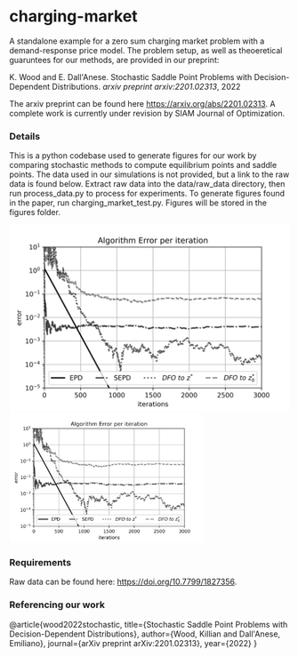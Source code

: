 # charging-market
A standalone example for a zero sum charging market problem with a demand-response price model. The problem setup, as well as theoeretical guaruntees for our methods, are provided in our preprint: 

K. Wood and E. Dall'Anese. Stochastic Saddle Point Problems with Decision-Dependent Distributions. *arxiv preprint arxiv:2201.02313*, 2022

The arxiv preprint can be found here https://arxiv.org/abs/2201.02313. A complete work is currently under revision by SIAM Journal of Optimization. 

### Details
This is a python codebase used to generate figures for our work by comparing stochastic methods to compute equilibrium points and saddle points. The data used in our simulations is not provided, but a link to the raw data is found below. Extract raw data into the data/raw_data directory, then run process_data.py to process for experiments. To generate figures found in the paper, run charging_market_test.py. Figures will be stored in the figures folder. 

![Experiment results](figures/error_plot.png)
<img src="figures/error_plot.png" width="350"/>
### Requirements
Raw data can be found here: https://doi.org/10.7799/1827356. 

### Referencing our work

@article{wood2022stochastic,
  title={Stochastic Saddle Point Problems with Decision-Dependent Distributions},
  author={Wood, Killian and Dall'Anese, Emiliano},
  journal={arXiv preprint arXiv:2201.02313},
  year={2022}
}
